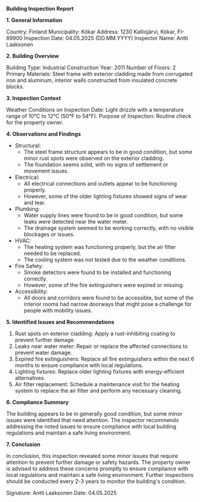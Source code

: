 **Building Inspection Report**

**1. General Information**

Country: Finland
Municipality: Kökar
Address: 1230 Kalliojärvi, Kökar, FI-89900
Inspection Date: 04.05.2025 (DD.MM.YYYY)
Inspector Name: Antti Laaksonen

**2. Building Overview**

Building Type: Industrial
Construction Year: 2011
Number of Floors: 2
Primary Materials: Steel frame with exterior cladding made from corrugated iron and aluminum, interior walls constructed from insulated concrete blocks.

**3. Inspection Context**

Weather Conditions on Inspection Date: Light drizzle with a temperature range of 10°C to 12°C (50°F to 54°F).
Purpose of Inspection: Routine check for the property owner.

**4. Observations and Findings**

* Structural:
	+ The steel frame structure appears to be in good condition, but some minor rust spots were observed on the exterior cladding.
	+ The foundation seems solid, with no signs of settlement or movement issues.
* Electrical:
	+ All electrical connections and outlets appear to be functioning properly.
	+ However, some of the older lighting fixtures showed signs of wear and tear.
* Plumbing:
	+ Water supply lines were found to be in good condition, but some leaks were detected near the water meter.
	+ The drainage system seemed to be working correctly, with no visible blockages or issues.
* HVAC:
	+ The heating system was functioning properly, but the air filter needed to be replaced.
	+ The cooling system was not tested due to the weather conditions.
* Fire Safety:
	+ Smoke detectors were found to be installed and functioning correctly.
	+ However, some of the fire extinguishers were expired or missing.
* Accessibility:
	+ All doors and corridors were found to be accessible, but some of the interior rooms had narrow doorways that might pose a challenge for people with mobility issues.

**5. Identified Issues and Recommendations**

1. Rust spots on exterior cladding: Apply a rust-inhibiting coating to prevent further damage.
2. Leaks near water meter: Repair or replace the affected connections to prevent water damage.
3. Expired fire extinguishers: Replace all fire extinguishers within the next 6 months to ensure compliance with local regulations.
4. Lighting fixtures: Replace older lighting fixtures with energy-efficient alternatives.
5. Air filter replacement: Schedule a maintenance visit for the heating system to replace the air filter and perform any necessary cleaning.

**6. Compliance Summary**

The building appears to be in generally good condition, but some minor issues were identified that need attention. The inspector recommends addressing the noted issues to ensure compliance with local building regulations and maintain a safe living environment.

**7. Conclusion**

In conclusion, this inspection revealed some minor issues that require attention to prevent further damage or safety hazards. The property owner is advised to address these concerns promptly to ensure compliance with local regulations and maintain a safe living environment. Further inspections should be conducted every 2-3 years to monitor the building's condition.

Signature: Antti Laaksonen
Date: 04.05.2025